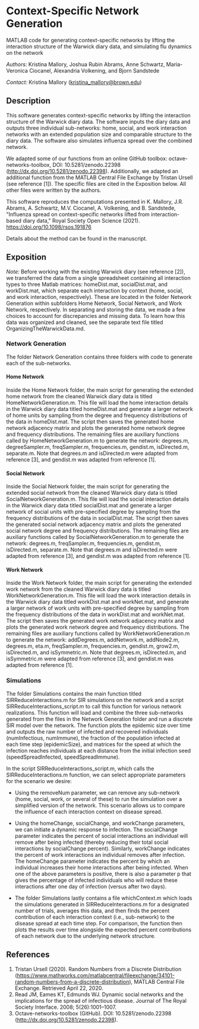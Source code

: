 # Context-Specific Network Generation

MATLAB code for generating context-specific networks by lifting the interaction structure of the Warwick diary data, and simulating flu dynamics on the network

*Authors:* Kristina Mallory, Joshua Rubin Abrams, Anne Schwartz, Maria-Veronica Ciocanel, Alexandria Volkening, and Bjorn Sandstede

*Contact:* Kristina Mallory (kristina_mallory@brown.edu)


## Description

This software generates context-specific networks by lifting the interaction structure of the Warwick diary data. The software inputs the diary data and outputs three individual sub-networks: home, social, and work interaction networks with an extended population size and comparable structure to the diary data. The software also simulates influenza spread over the combined network.

We adapted some of our functions from an online GitHub toolbox: octave-networks-toolbox, DOI: 10.5281/zenodo.22398 (http://dx.doi.org/10.5281/zenodo.22398). Additionally, we adapted an additional function from the MATLAB Central File Exchange by Tristan Ursell (see reference [1]). The specific files are cited in the Exposition below. All other files were written by the authors. 

This software reproduces the computations presented in K. Mallory, J.R. Abrams, A. Schwartz, M.V. Ciocanel, A. Volkening, and B. Sandstede, "Influenza spread on context-specific networks lifted from interaction-based diary data," Royal Society Open Science (2021). https://doi.org/10.1098/rsos.191876

Details about the method can be found in the manuscript.


## Exposition

*Note:* Before working with the existing Warwick diary (see reference [2]), we transferred the data from a single spreadsheet containing all interaction types to three Matlab matrices: homeDist.mat, socialDist.mat, and workDist.mat, which separate each interaction by context (home, social, and work interaction, respectively). These are located in the folder Network Generation within subfolders Home Network, Social Network, and Work Network, respectively. In separating and storing the data, we made a few choices to account for discrepancies and missing data. To learn how this data was organized and cleaned, see the separate text file titled OrganizingTheWarwickData.md. 


### Network Generation

The folder Network Generation contains three folders with code to generate each of the sub-networks. 

#### Home Network 

Inside the Home Network folder, the main script for generating the extended home network from the cleaned Warwick diary data is titled HomeNetworkGeneration.m. This file will load the home interaction details in the Warwick diary data titled homeDist.mat and generate a larger network of home units by sampling from the degree and frequency distributions of the data in homeDist.mat. The script then saves the generated home network adjacency matrix and plots the generated home network degree and frequency distributions. The remaining files are auxiliary functions called by HomeNetworkGeneration.m to generate the network: degrees.m, degreeSampler.m, freqSampler.m, frequencies.m, gendist.m, isDirected.m, separate.m. Note that degrees.m and isDirected.m were adapted from reference [3], and gendist.m was adapted from reference [1].

#### Social Network

Inside the Social Network folder, the main script for generating the extended social network from the cleaned Warwick diary data is titled SocialNetworkGeneration.m. This file will load the social interaction details in the Warwick diary data titled socialDist.mat and generate a larger network of social units with pre-specified degree by sampling from the frequency distributions of the data in socialDist.mat. The script then saves the generated social network adjacency matrix and plots the generated social network degree and frequency distributions. The remaining files are auxiliary functions called by SocialNetworkGeneration.m to generate the network: degrees.m, freqSampler.m, frequencies.m, gendist.m, isDirected.m, separate.m. Note that degrees.m and isDirected.m were adapted from reference [3], and gendist.m was adapted from reference [1].

#### Work Network
 
Inside the Work Network folder, the main script for generating the extended work network from the cleaned Warwick diary data is titled WorkNetworkGeneration.m. This file will load the work interaction details in the Warwick diary data titled workDist.mat and workNet.mat, and generate a larger network of work units with pre-specified degree by sampling from the frequency distributions of the data in workDist.mat and workNet.mat. The script then saves the generated work network adjacency matrix and plots the generated work network degree and frequency distributions. The remaining files are auxiliary functions called by WorkNetworkGeneration.m to generate the network: addDegrees.m, addNetwork.m, addNode2.m, degrees.m, eta.m, freqSampler.m, frequencies.m, gendist.m, grow2.m, isDirected.m, and isSymmetric.m. Note that degrees.m, isDirected.m, and isSymmetric.m were adapted from reference [3], and gendist.m was adapted from reference [1].


### Simulations

The folder Simulations contains the main function titled SIRReduceInteractions.m for SIR simulations on the network and a script SIRReduceInteractions_script.m to call this function for various network realizations. This function will load and combine the three sub-networks generated from the files in the Network Generation folder and run a discrete SIR model over the network. The function plots the epidemic size over time and outputs the raw number of infected and recovered individuals (numInfectious, numImmune), the fraction of the population infected at each time step (epidemicSize), and matrices for the speed at which the infection reaches individuals at each distance from the initial infection seed (speedSpreadInfected, speedSpreadImmune).

In the script SIRReduceInteractions_script.m, which calls the SIRReduceInteractions.m function, we can select appropriate parameters for the scenario we desire:

- Using the removeNum parameter, we can remove any sub-network (home, social, work, or several of these) to run the simulation over a simplified version of the network. This scenario allows us to compare the influence of each interaction context on disease spread. 

- Using the homeChange, socialChange, and workChange parameters, we can initiate a dynamic response to infection. The socialChange parameter indicates the percent of social interactions an individual will remove after being infected (thereby reducing their total social interactions by socialChange percent). Similarly, workChange indicates the percent of work interactions an individual removes after infection. The homeChange parameter indicates the percent by which an individual increases their home interactions after being infected. When one of the above parameters is positive, there is also a parameter p that gives the percentage of infected individuals who will reduce these interactions after one day of infection (versus after two days). 

- The folder Simulations lastly contains a file whichContext.m which loads the simulations generated in SIRReduceInteractions.m for a designated number of trials, averages this data, and then finds the percent contribution of each interaction context (i.e., sub-network) to the disease spread at each time step. For comparison, the function then plots the results over time alongside the expected percent contributions of each network due to the underlying network structure.


## References

1. Tristan Ursell (2020). Random Numbers from a Discrete Distribution (https://www.mathworks.com/matlabcentral/fileexchange/34101-random-numbers-from-a-discrete-distribution), MATLAB Central File Exchange. Retrieved April 22, 2020.
2. Read JM, Eames KT, Edmunds WJ. Dynamic social networks and the implications for the spread of infectious disease. Journal of The Royal Society Interface. 2008; 5(26):1001–1007.
3. Octave-networks-toolbox (GitHub). DOI: 10.5281/zenodo.22398 (http://dx.doi.org/10.5281/zenodo.22398).
